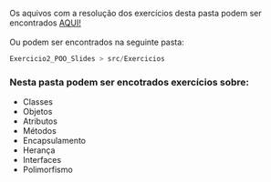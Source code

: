 Os aquivos com a resolução dos exercícios desta pasta podem ser encontrados <a href="https://github.com/fabianojunior139/Academia-Java-Atos/tree/main/Back-end/Exercicio%202%20-%20Aprofundando%20em%20POO/Exercicio2_POO_Slides/src/Exercicios">AQUI!</a>
<br><br>
Ou podem ser encontrados na seguinte pasta: 

```ts
Exercicio2_POO_Slides > src/Exercicios
```

### Nesta pasta podem ser encotrados exercícios sobre: 
* Classes
* Objetos
* Atributos
* Métodos
* Encapsulamento
* Herança
* Interfaces
* Polimorfismo
